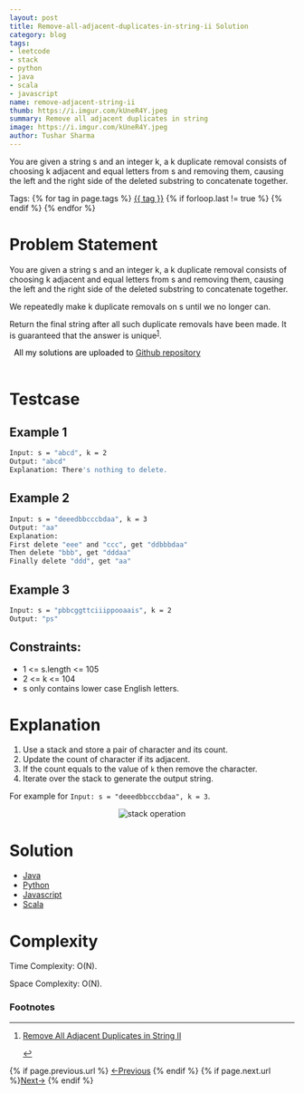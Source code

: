 ```yaml
---
layout: post
title: Remove-all-adjacent-duplicates-in-string-ii Solution
category: blog
tags:
- leetcode
- stack
- python 
- java
- scala
- javascript
name: remove-adjacent-string-ii
thumb: https://i.imgur.com/kUneR4Y.jpeg
summary: Remove all adjacent duplicates in string
image: https://i.imgur.com/kUneR4Y.jpeg
author: Tushar Sharma
---
```



You are given a string s and an integer k, a k duplicate removal consists of choosing k adjacent and equal letters from s and removing them, causing the left and the right side of the deleted substring to concatenate together.<!-- truncate_here -->

<p>Tags: {% for tag in page.tags %} <a class="mytag" href="/tag/{{ tag }}" title="View posts tagged with &quot;{{ tag }}&quot;">{{ tag }}</a>  {% if forloop.last != true %} {% endif %} {% endfor %} </p>

<link rel="stylesheet" href="{{ root_url }}/css/multipleTab.css"/>
<script src="{{ root_url }}/js/jquery.easytabs.min.js"></script>
<script src="{{ root_url }}/js/multipleTab.js"></script>
<link rel="stylesheet" href="{{ root_url }}/css/books.css" />

# Problem Statement 


You are given a string s and an integer k, a k duplicate removal consists of choosing k adjacent and equal letters from s and removing them, causing the left and the right side of the deleted substring to concatenate together.

We repeatedly make k duplicate removals on s until we no longer can.

Return the final string after all such duplicate removals have been made. It is guaranteed that the answer is unique<sup><a href='#fn:1' rel='footnote'>1</a></sup>.

<!-- disclaimer -->
<div class="cl disclaimer">
  <i class="icon-star"></i>
    <span style="color:black"> &nbsp;&nbsp;All my solutions are uploaded to <a href="https://github.com/tushar-sharma/prep-coding" target="_blank">Github repository</a>
</span> 
</div><br>

# Testcase

## Example 1

```bash
Input: s = "abcd", k = 2
Output: "abcd"
Explanation: There's nothing to delete.
```

## Example 2

```bash
Input: s = "deeedbbcccbdaa", k = 3
Output: "aa"
Explanation: 
First delete "eee" and "ccc", get "ddbbbdaa"
Then delete "bbb", get "dddaa"
Finally delete "ddd", get "aa"
```

## Example 3 

```bash
Input: s = "pbbcggttciiippooaais", k = 2
Output: "ps"
```

## Constraints:

* 1 <= s.length <= 105
* 2 <= k <= 104
* s only contains lower case English letters.

# Explanation

1. Use a stack and store a pair of character and its count. 
2. Update the count of character if its adjacent. 
3. If the count equals to the value of `k` then remove the character. 
4. Iterate over the stack to generate the output string.

For example for `Input: s = "deeedbbcccbdaa", k = 3`.

<p> 
<center>
<img src="https://i.imgur.com/iZHiqyl.gif" alt="stack operation">
</center>
</p>

# Solution


<div class="tab-container">
  <ul>
    <li class="tab Java1"><a href="#Java1">Java</a></li>
    <li class="tab Python1"><a href="#Python1">Python</a></li>
    <li class="tab Javascript1"><a href="#Javascript1">Javascript</a></li>
    <li class="tab Scala1"><a href="#Scala1">Scala</a></li>
  </ul>

   <div class="codeSample Java1" id="Java1">
      <script src="https://gist.github.com/tushar-sharma/00bbaae23770cf2b451ed26151951e82.js?file=RemoveDuplicates.java"></script>
   </div>

  <div class="codeSample Python1" id="Python1">
      <script src="https://gist.github.com/tushar-sharma/00bbaae23770cf2b451ed26151951e82.js?file=remove_duplicates.py"></script>
  </div>

  <div class="codeSample Javascript1" id="Javascript1">
      <script src="https://gist.github.com/tushar-sharma/00bbaae23770cf2b451ed26151951e82.js?file=removeDuplicates.js"></script>
  </div>

  <div class="codeSample Scala1" id="Scala1">
      <script src="https://gist.github.com/tushar-sharma/00bbaae23770cf2b451ed26151951e82.js?file=RemoveDuplicates.scala"></script>
  </div>
</div>

# Complexity

Time Complexity: O(N).
   
Space Complexity: O(N).

<div class='footnotes'><h3>Footnotes</h3><hr />
  <ol>
    <li id='fn:1'>
        <p><a href="https://leetcode.com/problems/remove-all-adjacent-duplicates-in-string-ii/  " target="_blank">Remove All Adjacent Duplicates in String II</a></p>
         <a href='#fnref:1' rev='footnote'>&#8617;</a>
    </li>
  </ol>
</div>

<nav class="pagination clear" style="padding-bottom:20px;">
{% if page.previous.url %} <a class="prev-item" href="{{page.previous.url}}" title="Previous Post: {{page.previous.title}}">&larr;Previous</a>   {% endif %}  {% if page.next.url %}<a class="next-item" href="{{page.next.url}}" title="Next Post: {{page.next.title}}">Next&rarr;</a>         {% endif %}
</nav>